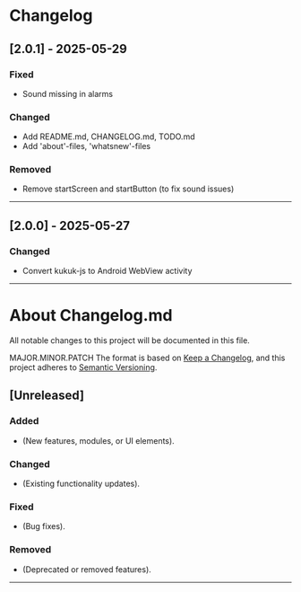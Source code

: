 # Changelog


## [2.0.1] - 2025-05-29

### Fixed
- Sound missing in alarms

### Changed
- Add README.md, CHANGELOG.md, TODO.md
- Add 'about'-files, 'whatsnew'-files

### Removed
- Remove startScreen and startButton (to fix sound issues)

---


## [2.0.0] - 2025-05-27

### Changed
- Convert kukuk-js to Android WebView activity

---


# About Changelog.md
All notable changes to this project will be documented in this file.

MAJOR.MINOR.PATCH
The format is based on [Keep a Changelog](https://keepachangelog.com/), and this project adheres to [Semantic Versioning](https://semver.org/).

## [Unreleased]
### Added
- (New features, modules, or UI elements).

### Changed
- (Existing functionality updates).

### Fixed
- (Bug fixes).

### Removed
- (Deprecated or removed features).

---
